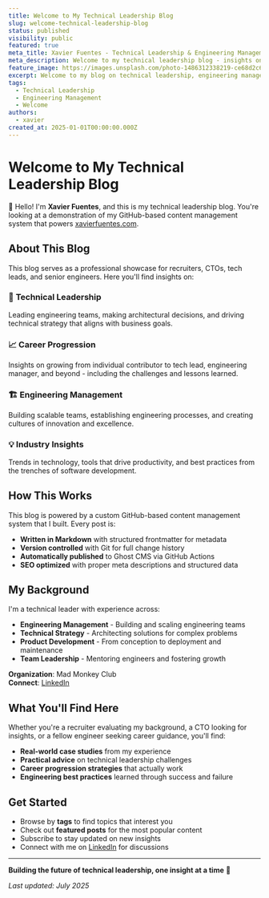 ```yaml
---
title: Welcome to My Technical Leadership Blog
slug: welcome-technical-leadership-blog
status: published
visibility: public
featured: true
meta_title: Xavier Fuentes - Technical Leadership & Engineering Management Blog
meta_description: Welcome to my technical leadership blog - insights on engineering management, career progression, and building scalable tech teams.
feature_image: https://images.unsplash.com/photo-1486312338219-ce68d2c6f44d?w=1200&h=600
excerpt: Welcome to my blog on technical leadership, engineering management, and career progression in tech.
tags:
  - Technical Leadership
  - Engineering Management
  - Welcome
authors:
  - xavier
created_at: 2025-01-01T00:00:00.000Z
---
```


# Welcome to My Technical Leadership Blog

👋 Hello! I'm **Xavier Fuentes**, and this is my technical leadership blog. You're looking at a demonstration of my GitHub-based content management system that powers [xavierfuentes.com](https://xavierfuentes.com).

## About This Blog

This blog serves as a professional showcase for recruiters, CTOs, tech leads, and senior engineers. Here you'll find insights on:

### 🎯 **Technical Leadership**
Leading engineering teams, making architectural decisions, and driving technical strategy that aligns with business goals.

### 📈 **Career Progression** 
Insights on growing from individual contributor to tech lead, engineering manager, and beyond - including the challenges and lessons learned.

### 🏗️ **Engineering Management**
Building scalable teams, establishing engineering processes, and creating cultures of innovation and excellence.

### 💡 **Industry Insights**
Trends in technology, tools that drive productivity, and best practices from the trenches of software development.

## How This Works

This blog is powered by a custom GitHub-based content management system that I built. Every post is:

- **Written in Markdown** with structured frontmatter for metadata
- **Version controlled** with Git for full change history
- **Automatically published** to Ghost CMS via GitHub Actions
- **SEO optimized** with proper meta descriptions and structured data

## My Background

I'm a technical leader with experience across:
- **Engineering Management** - Building and scaling engineering teams
- **Technical Strategy** - Architecting solutions for complex problems  
- **Product Development** - From conception to deployment and maintenance
- **Team Leadership** - Mentoring engineers and fostering growth

**Organization**: Mad Monkey Club  
**Connect**: [LinkedIn](https://www.linkedin.com/in/xavifuentes/)

## What You'll Find Here

Whether you're a recruiter evaluating my background, a CTO looking for insights, or a fellow engineer seeking career guidance, you'll find:

- **Real-world case studies** from my experience
- **Practical advice** on technical leadership challenges
- **Career progression strategies** that actually work
- **Engineering best practices** learned through success and failure

## Get Started

- Browse by **tags** to find topics that interest you
- Check out **featured posts** for the most popular content
- Subscribe to stay updated on new insights
- Connect with me on [LinkedIn](https://www.linkedin.com/in/xavifuentes/) for discussions

---

**Building the future of technical leadership, one insight at a time** 🚀

*Last updated: July 2025*